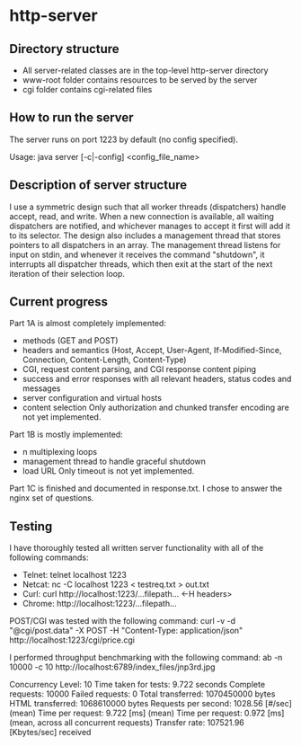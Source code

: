# http-server

## Directory structure
- All server-related classes are in the top-level http-server directory
- www-root folder contains resources to be served by the server
- cgi folder contains cgi-related files

## How to run the server
The server runs on port 1223 by default (no config specified).

Usage: java server [-c|-config] <config_file_name>

## Description of server structure

I use a symmetric design such that all worker threads (dispatchers) handle accept, read, and write. When a new connection is available, all waiting dispatchers are notified, and whichever manages to accept it first will add it to its selector. The design also includes a management thread that stores pointers to all dispatchers in an array. The management thread listens for input on stdin, and whenever it receives the command "shutdown", it interrupts all dispatcher threads, which then exit at the start of the next iteration of their selection loop.

## Current progress
Part 1A is almost completely implemented: 
- methods (GET and POST)
- headers and semantics (Host, Accept, User-Agent, If-Modified-Since, Connection, Content-Length, Content-Type)
- CGI, request content parsing, and CGI response content piping
- success and error responses with all relevant headers, status codes and messages
- server configuration and virtual hosts
- content selection
Only authorization and chunked transfer encoding are not yet implemented.

Part 1B is mostly implemented: 
- n multiplexing loops
- management thread to handle graceful shutdown
- load URL
Only timeout is not yet implemented.

Part 1C is finished and documented in response.txt. I chose to answer the nginx set of questions.

## Testing
I have thoroughly tested all written server functionality with all of the following commands:
- Telnet: telnet localhost 1223
- Netcat: nc -C localhost 1223 < testreq.txt > out.txt
- Curl: curl http://localhost:1223/...filepath... <-H headers>
- Chrome: http://localhost:1223/...filepath...

POST/CGI was tested with the following command: curl -v -d "@cgi/post.data" -X POST -H "Content-Type: application/json" http://localhost:1223/cgi/price.cgi

I performed throughput benchmarking with the following command: ab -n 10000 -c 10 http://localhost:6789/index_files/jnp3rd.jpg

Concurrency Level:      10
Time taken for tests:   9.722 seconds
Complete requests:      10000
Failed requests:        0
Total transferred:      1070450000 bytes
HTML transferred:       1068610000 bytes
Requests per second:    1028.56 [#/sec] (mean)
Time per request:       9.722 [ms] (mean)
Time per request:       0.972 [ms] (mean, across all concurrent requests)
Transfer rate:          107521.96 [Kbytes/sec] received